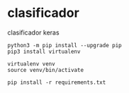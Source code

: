 # clasificador
clasificador keras

```
python3 -m pip install --upgrade pip
pip3 install virtualenv

virtualenv venv
source venv/bin/activate

pip install -r requirements.txt

```

